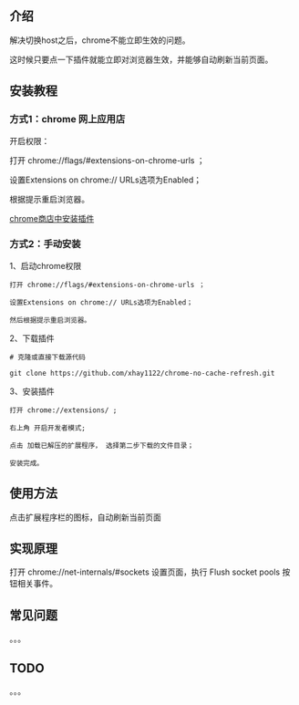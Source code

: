 ## 介绍
解决切换host之后，chrome不能立即生效的问题。

这时候只要点一下插件就能立即对浏览器生效，并能够自动刷新当前页面。

## 安装教程

### 方式1：chrome 网上应用店

开启权限：

打开 chrome://flags/#extensions-on-chrome-urls ；

设置Extensions on chrome:// URLs选项为Enabled；

根据提示重启浏览器。

[chrome商店中安装插件](https://chrome.google.com/webstore/detail/chrome-no-cache-refresh/cjbabfkaicdfoahaabkheejnkbomdogk)

### 方式2：手动安装

1、启动chrome权限

    打开 chrome://flags/#extensions-on-chrome-urls ；

    设置Extensions on chrome:// URLs选项为Enabled；

    然后根据提示重启浏览器。

2、下载插件

    # 克隆或直接下载源代码

    git clone https://github.com/xhay1122/chrome-no-cache-refresh.git

3、安装插件

    打开 chrome://extensions/ ;

    右上角 开启开发者模式;

    点击 加载已解压的扩展程序， 选择第二步下载的文件目录；

    安装完成。


## 使用方法

点击扩展程序栏的图标，自动刷新当前页面

## 实现原理

打开 chrome://net-internals/#sockets 设置页面，执行 Flush socket pools 按钮相关事件。

## 常见问题

。。。

## TODO

。。。
